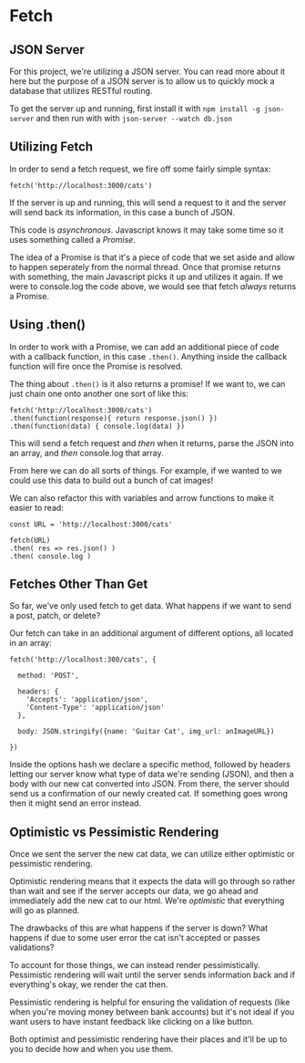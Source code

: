 # Fetch

## JSON Server

For this project, we're utilizing a JSON server. You can read more about it here but the purpose of a JSON server is to allow us to quickly mock a database that utilizes RESTful routing.

To get the server up and running, first install it with `npm install -g json-server` and then run with with `json-server --watch db.json`

## Utilizing Fetch

In order to send a fetch request, we fire off some fairly simple syntax:

```
fetch('http://localhost:3000/cats')
```

If the server is up and running, this will send a request to it and the server will send back its information, in this case a bunch of JSON.

This code is *asynchronous*. Javascript knows it may take some time so it uses something called a *Promise*.

The idea of a Promise is that it's a piece of code that we set aside and allow to happen seperately from the normal thread. Once that promise returns with something, the main Javascript picks it up and utilizes it again. If we were to console.log the code above, we would see that fetch *always* returns a Promise.

## Using .then()

In order to work with a Promise, we can add an additional piece of code with a callback function, in this case `.then()`. Anything inside the callback function will fire once the Promise is resolved.

The thing about `.then()` is it also returns a promise! If we want to, we can just chain one onto another one sort of like this:

```
fetch('http://localhost:3000/cats')
.then(function(response){ return response.json() })
.then(function(data) { console.log(data) })
```

This will send a fetch request and *then* when it returns, parse the JSON into an array, and *then* console.log that array.

From here we can do all sorts of things. For example, if we wanted to we could use this data to build out a bunch of cat images!

We can also refactor this with variables and arrow functions to make it easier to read:

```
const URL = 'http://localhost:3000/cats'

fetch(URL)
.then( res => res.json() )
.then( console.log )
```

## Fetches Other Than Get

So far, we've only used fetch to get data. What happens if we want to send a post, patch, or delete?

Our fetch can take in an additional argument of different options, all located in an array:

```
fetch('http://localhost:300/cats', {

  method: 'POST',

  headers: {
    'Accepts': 'application/json',
    'Content-Type': 'application/json'
  },

  body: JSON.stringify({name: 'Guitar Cat', img_url: anImageURL})

})
```

Inside the options hash we declare a specific method, followed by headers letting our server know what type of data we're sending (JSON), and then a body with our new cat converted into JSON. From there, the server should send us a confirmation of our newly created cat. If something goes wrong then it might send an error instead.

## Optimistic vs Pessimistic Rendering

Once we sent the server the new cat data, we can utilize either optimistic or pessimistic rendering.

Optimistic rendering means that it expects the data will go through so rather than wait and see if the server accepts our data, we go ahead and immediately add the new cat to our html. We're *optimistic* that everything will go as planned.

The drawbacks of this are what happens if the server is down? What happens if due to some user error the cat isn't accepted or passes validations?

To account for those things, we can instead render pessimistically. Pessimistic rendering will wait until the server sends information back and if everything's okay, we render the cat then.

Pessimistic rendering is helpful for ensuring the validation of requests (like when you're moving money between bank accounts) but it's not ideal if you want users to have instant feedback like clicking on a like button.

Both optimist and pessimistic rendering have their places and it'll be up to you to decide how and when you use them.
